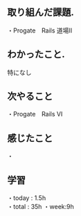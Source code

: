 ## 取り組んだ課題. 
・Progate　Rails 道場Ⅱ
## わかったこと. 
特になし

## 次やること 　　　            
・Progate　Rails Ⅵ  
## 感じたこと
・
## 学習
・today : 1.5h    
・total : 35h
・week:9h